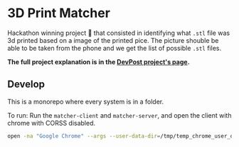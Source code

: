 # 3D Print Matcher

Hackathon winning project 🏅 that consisted in identifying what `.stl` file was 3d printed based on a image of the printed pice. The picture shouble be able to be taken from the phone and we get the list of possible `.stl` files.

**The full project explanation is in the [DevPost project's page](https://devpost.com/software/identificador-de-impressions-3d-per-imatge).**

## Develop

This is a monorepo where every system is in a folder.

To run: Run the `matcher-client` and `matcher-server`, and open the client with chrome with CORSS disabled.

```sh
open -na "Google Chrome" --args --user-data-dir=/tmp/temp_chrome_user_data_dir http://localhost:8080/ --disable-web-security
```
